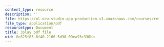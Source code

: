```yaml
---
content_type: resource
description: ''
file: https://ol-ocw-studio-app-production.s3.amazonaws.com/courses/res-9-003-brains-minds-and-machines-summer-course-summer-2015/8e825f838f4021665d3809ea93c330bb_lv3kGg-eRa0.pdf
file_type: application/pdf
resourcetype: Document
title: 3play pdf file
uid: 8e825f83-8f40-2166-5d38-09ea93c330bb
---
```

